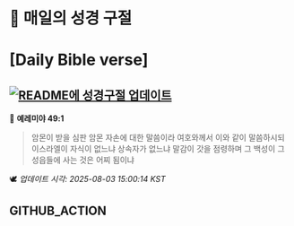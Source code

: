 # 🙏 매일의 성경 구절
# [Daily Bible verse]
## [![README에 성경구절 업데이트](https://github.com/DONGSUKA/first_test/actions/workflows/update-readme-bible.yml/badge.svg)](https://github.com/DONGSUKA/first_test/actions/workflows/update-readme-bible.yml)
<!-- START_BIBLE_VERSE -->
📖 **예레미야 49:1**
> 암몬이 받을 심판 암몬 자손에 대한 말씀이라 여호와께서 이와 같이 말씀하시되 이스라엘이 자식이 없느냐 상속자가 없느냐 말감이 갓을 점령하며 그 백성이 그 성읍들에 사는 것은 어찌 됨이냐

🕊️ _업데이트 시각: 2025-08-03 15:00:14 KST_
  <!-- END_BIBLE_VERSE -->
## GITHUB_ACTION
